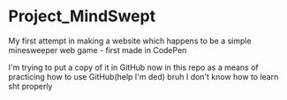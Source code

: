 # Project_MindSwept
My first attempt in making a website which happens to be a simple minesweeper web game - first made in CodePen

I'm trying to put a copy of it in GitHub now in this repo as a means of practicing how to use GitHub(help I'm ded) bruh I don't know how to learn sht properly
